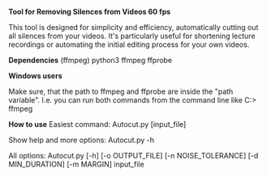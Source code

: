 **Tool for Removing Silences from Videos 60 fps**

This tool is designed for simplicity and efficiency, automatically cutting out all silences from your videos.
It's particularly useful for shortening lecture recordings or automating the initial editing process for your own videos.

**Dependencies**
(ffmpeg)
python3
ffmpeg
ffprobe

**Windows users**

Make sure, that the path to ffmpeg and ffprobe are inside the "path variable". I.e. you can run both commands from the command line like C:> ffmpeg

**How to use**
Easiest command:
Autocut.py [input_file]

Show help and more options:
Autocut.py -h

All options:
Autocut.py [-h] [-o OUTPUT_FILE] [-n NOISE_TOLERANCE] [-d MIN_DURATION] [-m MARGIN] input_file
